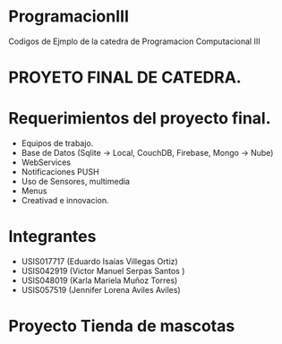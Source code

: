 # ProgramacionIII
Codigos de Ejmplo de la catedra de Programacion Computacional III

# PROYETO FINAL DE CATEDRA.
# Requerimientos del proyecto final.
* Equipos de trabajo.
* Base de Datos (Sqlite -> Local, CouchDB, Firebase, Mongo -> Nube)
* WebServices
* Notificaciones PUSH
* Uso de Sensores, multimedia
* Menus 
* Creativad e innovacion.

# Integrantes
* USIS017717 (Eduardo Isaías Villegas Ortiz)
* USIS042919 (Victor  Manuel Serpas Santos )
* USIS048019 (Karla Mariela Muñoz Torres)
* USIS057519 (Jennifer Lorena Aviles Aviles)

# Proyecto Tienda de mascotas

